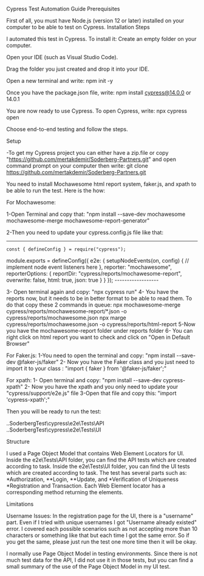 Cypress Test Automation Guide
Prerequisites

First of all, you must have Node.js (version 12 or later) installed on your computer to be able to test on Cypress.
Installation Steps

I automated this test in Cypress. To install it:
Create an empty folder on your computer.

Open your IDE (such as Visual Studio Code).

Drag the folder you just created and drop it into your IDE.

Open a new terminal and write: npm init -y

Once you have the package.json file, write: npm install cypress@14.0.0 or 14.0.1

You are now ready to use Cypress. To open Cypress, write: npx cypress open

Choose end-to-end testing and follow the steps.

Setup

-To get my Cypress project you can either have a zip.file or copy "https://github.com/mertakdemir/Soderberg-Partners.git" and open command prompt on your computer then write: git clone https://github.com/mertakdemir/Soderberg-Partners.git

You need to install Mochawesome html report system, faker.js, and xpath to be able to run the test. Here is the how:

For Mochawesome: 

1-Open Terminal and copy that: "npm install --save-dev mochawesome mochawesome-merge mochawesome-report-generator"

2-Then you need to update your cypress.config.js file like that:

 ------------
    const { defineConfig } = require("cypress");

  module.exports = defineConfig({
  e2e: {
    setupNodeEvents(on, config) {
      // implement node event listeners here
    },
    reporter: "mochawesome",
    reporterOptions: {
      reportDir: "cypress/reports/mochawesome-report",
      overwrite: false,
      html: true,
      json: true
    }
  }
});  ------------------

3- Open terminal again and copy: "npx cypress run"
4- You have the reports now, but it needs to be in better format to be able to read them. To do that copy these 2 commands in queue:
npx mochawesome-merge cypress/reports/mochawesome-report/*.json -o cypress/reports/mochawesome.json
npx marge cypress/reports/mochawesome.json -o cypress/reports/html-report
5-Now you have the mochawesome-report folder under reports folder
6- You can right click on html report you want to check and click on "Open in Default Browser"

For Faker.js:
1-You need to open the terminal and copy: "npm install --save-dev @faker-js/faker"
2- Now you have the Faker class and you just need to import it to your class : "import { faker } from '@faker-js/faker';"

For xpath:
1- Open terminal and copy: "npm install --save-dev cypress-xpath"
2- Now you have the xpath and you only need to update your "cypress/support/e2e.js" file
3-Open that file and copy this: "import 'cypress-xpath';"



Then you will be ready to run the test:

..SoderbergTest\cypress\e2e\Tests\API
..SoderbergTest\cypress\e2e\Tests\UI

Structure

I used a Page Object Model that contains Web Element Locators for UI.
Inside the e2e\Tests\API folder, you can find the API tests which are created according to task.
Inside the e2e\Tests\UI folder, you can find the UI tests which are created according to task.
The test has several parts such as: *Authorization, **Login, **Update, and *Verification of Uniqueness *Registration and Transaction.
Each Web Element locator has a corresponding method returning the elements.

Limitations

Username Issues:
In the registration page for the UI, there is a "username" part. Even if I tried with unique usernames I got "Username already existed" error. I covered each possible scenarios such as not accepting more than 10 characters or something like that but each time I got the same error. So if you get the same, please just run the test one more time then it will be okay.

I normally use Page Object Model in testing environments. Since there is not much test data for the API, I did not use it in those tests, but you can find a small summary of the use of the Page Object Model in my UI test.
